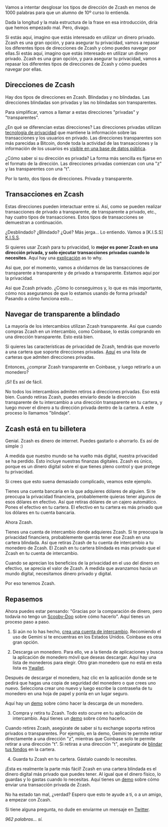 Vamos a intentar desglosar los tipos de dirección de Zcash en menos de 1000 palabras para que un alumno de 10º curso lo entienda.

Dada la longitud y la mala estructura de la frase en esa introducción, diría que hemos empezado mal. Pero, divago.

Si estás aquí, imagino que estás interesado en utilizar un dinero privado. Zcash es una gran opción, y para asegurar tu privacidad, vamos a repasar los diferentes tipos de direcciones de Zcash y cómo puedes navegar por ellas.Si estás aquí, imagino que estás interesado en utilizar un dinero privado. Zcash es una gran opción, y para asegurar tu privacidad, vamos a repasar los diferentes tipos de direcciones de Zcash y cómo puedes navegar por ellas.

## Direcciones de Zcash

Hay dos tipos de direcciones en Zcash. Blindadas y no blindadas. Las direcciones blindadas son privadas y las no blindadas son transparentes.

Para simplificar, vamos a llamar a estas direcciones "privadas" y "transparentes".

¿En qué se diferencian estas direcciones? Las direcciones privadas utilizan [tecnología de privacidad](https://z.cash/technology/zksnarks/#:~:text=The%20acronym%20zk%2DSNARK%20stands,between%20the%20prover%20and%20verifier.) que mantiene la información sobre las transacciones y los usuarios en privado. Las direcciones transparentes son más parecidas a Bitcoin, donde toda la actividad de las transacciones y la información de los usuarios es [visible en una base de datos pública](https://bitcoin.org/en/protect-your-privacy).

¿Cómo saber si su dirección es privada? La forma más sencilla es fijarse en el formato de la dirección. Las direcciones privadas comienzan con una "z" y las transparentes con una "t".

Por lo tanto, dos tipos de direcciones. Privada y transparente.

## Transacciones en Zcash

Estas direcciones pueden interactuar entre sí. Así, como se pueden realizar transacciones de privado a transparente, de transparente a privado, etc., hay cuatro tipos de transacciones. Estos tipos de transacciones se demuestran a continuación.

¿Desblindado? ¿Blindado? ¿Qué? Más jerga... Lo entiendo. Vamos a [K.I.S.S] [K.I.S.S](https://en.wikipedia.org/wiki/KISS_principle).

Si quieres usar Zcash para tu privacidad, lo **mejor es poner Zcash en una dirección privada, y solo ejecutar transacciones privadas cuando lo necesites**. Aquí hay una [explicación](https://electriccoin.co/blog/maintaining-privacy/) as to why.

Así que, por el momento, vamos a olvidarnos de las transacciones de transparente a transparente y de privado a transparente. Estamos aquí por la privacidad.

Así que Zcash privado. ¿Cómo lo conseguimos y, lo que es más importante, cómo nos aseguramos de que lo estamos usando de forma privada? Pasando a cómo funciona esto...

## Navegar de transparente a blindado

La mayoría de los intercambios utilizan Zcash transparente. Así que cuando compras Zcash en un intercambio, como Coinbase, lo estás comprando en una dirección transparente. Esto está bien.

Si quieres las características de privacidad de Zcash, tendrás que moverlo a una cartera que soporte direcciones privadas. [Aquí](https://zechub.notion.site/Mobile-Shielded-Wallets-w-Autoshielding-0e9e035d64e04157a0f9e7f7cba06414) es una lista de carteras que admiten direcciones privadas.

Entonces, ¿comprar Zcash transparente en Coinbase, y luego retirarlo a un monedero?

¡Sí! Es así de fácil.

No todos los intercambios admiten retiros a direcciones privadas. Eso está bien. Cuando retiras Zcash, puedes enviarlo desde la dirección transparente de tu intercambio a una dirección transparente en tu cartera, y luego mover el dinero a tu dirección privada dentro de la cartera. A este proceso lo llamamos "blindaje".

## Zcash está en tu billetera

Genial. Zcash es dinero de internet. Puedes gastarlo o ahorrarlo. Es así de simple :)

A medida que nuestro mundo se ha vuelto más digital, nuestra privacidad se ha perdido. Esto incluye nuestras finanzas digitales. Zcash es único, porque es un dinero digital sobre el que tienes pleno control y que protege tu privacidad.

Si crees que esto suena demasiado complicado, veamos este ejemplo.

Tienes una cuenta bancaria en la que adquieres dólares de alguien. Si te preocupa la privacidad financiera, probablemente quieras tener algunos de esos dólares en efectivo. Así que retiras dólares de un cajero automático. Pones el efectivo en tu cartera. El efectivo en tu cartera es más privado que los dólares en tu cuenta bancaria.

Ahora Zcash.

Tienes una cuenta de intercambio donde adquieres Zcash. Si te preocupa la privacidad financiera, probablemente querrás tener ese Zcash en una cartera blindada. Así que retiras Zcash de tu cuenta de intercambio a tu monedero de Zcash. El Zcash en tu cartera blindada es más privado que el Zcash en tu cuenta de intercambio.

Cuando se aprecian los beneficios de la privacidad en el uso del dinero en efectivo, se aprecia el valor de Zcash. A medida que avanzamos hacia un mundo digital, necesitamos dinero privado y digital.

Por eso tenemos Zcash.

## Repasemos

Ahora puedes estar pensando: "Gracias por la comparación de dinero, pero todavía no tengo un [Scooby-Doo](https://www.cockneyrhymingslang.co.uk/slang/scooby_doo#:~:text=Scooby%20Doo%20is%20Cockney%20slang,heard%20all%20over%20the%20UK.) sobre cómo hacerlo". Aquí tienes un proceso paso a paso.

1. Si aún no lo has hecho, [crea una cuenta de intercambio](https://support.gemini.com/hc/en-us/articles/204732795-How-do-I-sign-up-for-Gemini-). Recomiendo el uso de Gemini si te encuentras en los Estados Unidos. Coinbase es otra gran opción.

2. Descarga un monedero. Para ello, ve a la tienda de aplicaciones y busca la aplicación de monedero móvil que deseas descargar. Aquí hay una lista de monederos para elegir. Otro gran monedero que no está en esta lista es [Ywallet](https://ywallet.app/).

Después de descargar el monedero, haz clic en la aplicación donde se te pedirá que hagas una copia de seguridad del monedero o que crees uno nuevo. Selecciona crear uno nuevo y luego escribe la contraseña de tu monedero en una hoja de papel y ponla en un lugar seguro.

Aquí hay un [demo](https://www.youtube.com/watch?v=AefftLsENaU) sobre cómo hacer la descarga de un monedero.

3. Compra y retira tu Zcash. Todo esto ocurre en tu aplicación de intercambio. Aquí tienes un [demo](https://www.youtube.com/watch?v=REUbkLzK7J4&t=2s) sobre cómo hacerlo.

Cuando retires Zcash, asegúrate de saber si tu exchange soporta retiros privados o transparentes. Por ejemplo, en la demo, Gemini te permite retirar directamente a una dirección "z", mientras que Coinbase solo te permite retirar a una dirección "t". Si retiras a una dirección "t", asegúrate de [blindar tus fondos](https://www.youtube.com/watch?v=W2msuzrxr3s&t=1s) en la cartera.

4. Guarda tu Zcash en tu cartera. Gástalo cuando lo necesites.

¡Esta es realmente la parte más fácil! Zcash en una cartera blindada es el dinero digital más privado que puedes tener. Al igual que el dinero físico, lo guardas y lo gastas cuando lo necesitas. Aquí tienes un [demo](https://www.youtube.com/watch?v=9WJSMxag2IQ) sobre cómo enviar una transacción privada de Zcash.

No ha estado tan mal, ¿verdad? Espero que esto te ayude a ti, o a un amigo, a empezar con Zcash.

Si tiene alguna pregunta, no dude en enviarme un mensaje en [Twitter](https://twitter.com/iansagstette).

*962 palabras... sí.*
